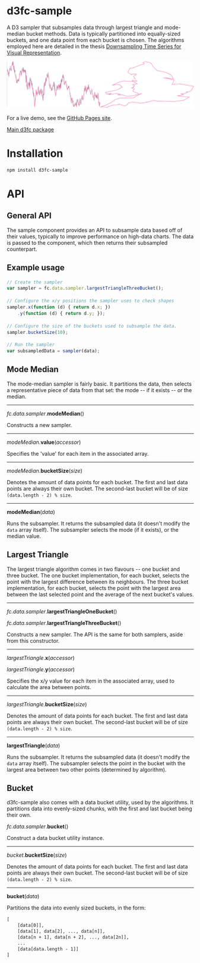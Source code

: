 # d3fc-sample

A D3 sampler that subsamples data through largest triangle and mode-median bucket methods. Data is typically partitioned into equally-sized buckets, and one data point from each bucket is chosen. The algorithms employed here are detailed in the thesis [Downsampling Time Series for Visual Representation](http://skemman.is/stream/get/1946/15343/37285/3/SS_MSthesis.pdf).


![d3fc sample](d3fc-sample.png)

For a live demo, see the [GitHub Pages site](http://d3fc.github.io/d3fc-sample/).

[Main d3fc package](https://github.com/ScottLogic/d3fc)

# Installation

```bash
npm install d3fc-sample
```

# API

## General API

The sample component provides an API to subsample data based off of their values, typically to improve performance on high-data charts. The data is passed to the component, which then returns their subsampled counterpart.

## Example usage

```javascript
// Create the sampler
var sampler = fc.data.sampler.largestTriangleThreeBucket();

// Configure the x/y positions the sampler uses to check shapes
sampler.x(function (d) { return d.x; })
    .y(function (d) { return d.y; });

// Configure the size of the buckets used to subsample the data.
sampler.bucketSize(10);

// Run the sampler
var subsampledData = sampler(data);
```

## Mode Median

The mode-median sampler is fairly basic. It partitions the data, then selects a representative piece of data from that set: the mode -- if it exists -- or the median.

---

*fc.data.sampler*.**modeMedian**()

Constructs a new sampler.

---

*modeMedian*.**value**(*accessor*)

Specifies the 'value' for each item in the associated array.

---

*modeMedian*.**bucketSize**(*size*)

Denotes the amount of data points for each bucket. The first and last data points are always their own bucket. The second-last bucket will be of size `(data.length - 2) % size`.

---

**modeMedian**(*data*)

Runs the subsampler. It returns the subsampled data (it doesn't modify the `data` array itself). The subsampler selects the mode (if it exists), or the median value.

## Largest Triangle

The largest triangle algorithm comes in two flavours -- one bucket and three bucket. The one bucket implementation, for each bucket, selects the point with the largest difference between its neighbours. The three bucket implementation, for each bucket, selects the point with the largest area between the last selected point and the average of the next bucket's values.

---

*fc.data.sampler*.**largestTriangleOneBucket**()

*fc.data.sampler*.**largestTriangleThreeBucket**()

Constructs a new sampler. The API is the same for both samplers, aside from this constructor.

---

*largestTriangle*.**x**(*accessor*)

*largestTriangle*.**y**(*accessor*)

Specifies the x/y value for each item in the associated array, used to calculate the area between points.

---

*largestTriangle*.**bucketSize**(*size*)

Denotes the amount of data points for each bucket. The first and last data points are always their own bucket. The second-last bucket will be of size `(data.length - 2) % size`.

---

**largestTriangle**(*data*)

Runs the subsampler. It returns the subsampled data (it doesn't modify the `data` array itself). The subsampler selects the point in the bucket with the largest area between two other points (determined by algorithm).

## Bucket

d3fc-sample also comes with a data bucket utility, used by the algorithms. It partitions data into evenly-sized chunks, with the first and last bucket being their own.

*fc.data.sampler*.**bucket**()

Construct a data bucket utility instance.

---

*bucket*.**bucketSize**(*size*)

Denotes the amount of data points for each bucket. The first and last data points are always their own bucket. The second-last bucket will be of size `(data.length - 2) % size`.

---

**bucket**(*data*)

Partitions the data into evenly sized buckets, in the form:

```
[
    [data[0]],
    [data[1], data[2], ..., data[n]],
    [data[n + 1], data[n + 2], ..., data[2n]],
    ...
    [data[data.length - 1]]
]
```
